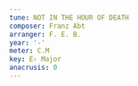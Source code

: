 ```yaml
---
tune: NOT IN THE HOUR OF DEATH
composer: Franz Abt
arranger: F. E. B.
year: '-'
meter: C.M
key: E♭ Major
anacrusis: 0
---
```

